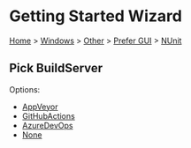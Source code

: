 <!--
GENERATED FILE - DO NOT EDIT
This file was generated by [MarkdownSnippets](https://github.com/SimonCropp/MarkdownSnippets).
Source File: /docs/mdsource/wiz/Windows_Other_Gui_NUnit.source.md
To change this file edit the source file and then run MarkdownSnippets.
-->

# Getting Started Wizard

[Home](/docs/wiz/readme.md) > [Windows](Windows.md) > [Other](Windows_Other.md) > [Prefer GUI](Windows_Other_Gui.md) > [NUnit](Windows_Other_Gui_NUnit.md)

## Pick BuildServer

Options:
 * [AppVeyor](Windows_Other_Gui_NUnit_AppVeyor.md)
 * [GitHubActions](Windows_Other_Gui_NUnit_GitHubActions.md)
 * [AzureDevOps](Windows_Other_Gui_NUnit_AzureDevOps.md)
 * [None](Windows_Other_Gui_NUnit_None.md)
